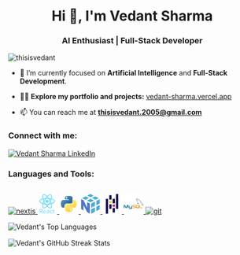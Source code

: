 <h1 align="center">Hi 👋, I'm Vedant Sharma</h1>
<h3 align="center">AI Enthusiast | Full-Stack Developer</h3>

<p align="left"> <img src="https://komarev.com/ghpvc/?username=thisisvedant&label=Profile%20views&color=0e75b6&style=flat" alt="thisisvedant" /> </p>

- 🌱 I’m currently focused on **Artificial Intelligence** and **Full-Stack Development**.

- 👨‍💻 **Explore my portfolio and projects:** [vedant-sharma.vercel.app](https://vedant-sharma.vercel.app/)

- 📫 You can reach me at **thisisvedant.2005@gmail.com**

<h3 align="left">Connect with me:</h3>
<p align="left">
<a href="https://www.linkedin.com/in/vedant-sharma-4091aa243/" target="_blank"><img align="center" src="https://raw.githubusercontent.com/rahuldkjain/github-profile-readme-generator/master/src/images/icons/Social/linked-in-alt.svg" alt="Vedant Sharma LinkedIn" height="30" width="40" /></a>
</p>

<h3 align="left">Languages and Tools:</h3>
<p align="left" style="display: flex; flex-wrap: wrap; gap: 10px;"> 

<a href="https://nextjs.org/" target="_blank" rel="noreferrer"> <img src="https://cdn.worldvectorlogo.com/logos/nextjs-2.svg" alt="nextjs" width="40" height="40"/> </a> 
<a href="https://reactjs.org/" target="_blank" rel="noreferrer"> <img src="https://raw.githubusercontent.com/devicons/devicon/master/icons/react/react-original-wordmark.svg" alt="react" width="40" height="40"/> </a> 
<a href="https://www.python.org" target="_blank" rel="noreferrer"> <img src="https://raw.githubusercontent.com/devicons/devicon/master/icons/python/python-original.svg" alt="python" width="40" height="40"/> </a> 
<a href="https://numpy.org/" target="_blank" rel="noreferrer"> <img src="https://raw.githubusercontent.com/devicons/devicon/master/icons/numpy/numpy-original.svg" alt="numpy" width="40" height="40"/> </a>
<a href="https://pandas.pydata.org/" target="_blank" rel="noreferrer"> <img src="https://raw.githubusercontent.com/devicons/devicon/2ae2a900d2f041da66e950e4d48052658d850630/icons/pandas/pandas-original.svg" alt="pandas" width="40" height="40"/> </a> 
<a href="https://www.mysql.com/" target="_blank" rel="noreferrer"> <img src="https://raw.githubusercontent.com/devicons/devicon/master/icons/mysql/mysql-original-wordmark.svg" alt="mysql" width="40" height="40"/> </a> 
<a href="https://git-scm.com/" target="_blank" rel="noreferrer"> <img src="https://www.vectorlogo.zone/logos/git-scm/git-scm-icon.svg" alt="git" width="40" height="40"/> </a> 
</p>

<p><img align="center" src="https://github-readme-stats.vercel.app/api/top-langs?username=thisisvedant&show_icons=true&locale=en&layout=compact" alt="Vedant's Top Languages" /></p>

<p><img align="center" src="https://github-readme-streak-stats.herokuapp.com/?user=thisisvedant&" alt="Vedant's GitHub Streak Stats" /></p>
